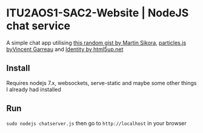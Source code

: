 ITU2AOS1-SAC2-Website | NodeJS chat service
==
A simple chat app utilising [this random gist by Martin Sikora](https://gist.github.com/martinsik/2031681), [particles.js byVincent Garreau](https://github.com/VincentGarreau/particles.js/) and [Identity by html5up.net](https://html5up.net/identity)

Install
--
Requires nodejs 7.x, websockets, serve-static and maybe some other things I already had installed

Run
--
`sudo nodejs chatserver.js` then go to `http://localhost` in your browser
